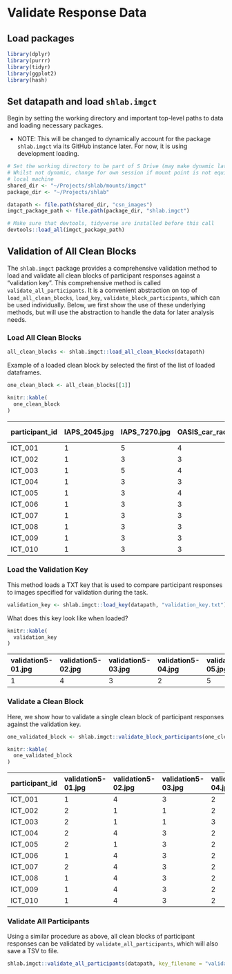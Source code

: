 Validate Response Data
======================

Load packages
-------------

``` r
library(dplyr)
library(purrr)
library(tidyr)
library(ggplot2)
library(hash)
```

Set datapath and load `shlab.imgct`
-----------------------------------

Begin by setting the working directory and important top-level paths to
data and loading necessary packages.

-   NOTE: This will be changed to dynamically account for the package
    `shlab.imgct` via its GitHub instance later. For now, it is using
    development loading.

``` r
# Set the working directory to be part of S Drive (may make dynamic later?)
# Whilst not dynamic, change for own session if mount point is not equivalent on
# local machine
shared_dir <- "~/Projects/shlab/mounts/imgct"
package_dir <- "~/Projects/shlab"

datapath <- file.path(shared_dir, "csn_images")
imgct_package_path <- file.path(package_dir, "shlab.imgct")

# Make sure that devtools, tidyverse are installed before this call
devtools::load_all(imgct_package_path)
```

Validation of All Clean Blocks
------------------------------

The `shlab.imgct` package provides a comprehensive validation method to
load and validate all clean blocks of participant responses against a
“validation key”. This comprehensive method is called
`validate_all_participants`. It is a convenient abstraction on top of
`load_all_clean_blocks`, `load_key`, `validate_block_participants`,
which can be used individually. Below, we first show the use of these
underlying methods, but will use the abstraction to handle the data for
later analysis needs.

### Load All Clean Blocks

``` r
all_clean_blocks <- shlab.imgct::load_all_clean_blocks(datapath)
```

Example of a loaded clean block by selected the first of the list of
loaded dataframes.

``` r
one_clean_block <- all_clean_blocks[[1]]

knitr::kable(
  one_clean_block
)
```

| participant\_id | IAPS\_2045.jpg | IAPS\_7270.jpg | OASIS\_car\_race\_1.jpg | NAPS\_BE\_objects\_033\_h.jpg | IAPS\_3550.jpg | NAPS\_BE\_objects\_197\_v.jpg | IAPS\_4300.jpg | OASIS\_doctor\_5.jpg | IAPS\_2050.jpg | IAPS\_6231.jpg | NAPS\_BE\_objects\_116\_v.jpg | IAPS\_5940.jpg | IAPS\_3062.jpg | NAPS\_BE\_faces\_118\_h.jpg | NAPS\_BE\_animals\_029\_v.jpg | NAPS\_BE\_faces\_128\_h.jpg | NAPS\_BE\_faces\_219\_v.jpg | OASIS\_fireworks\_3.jpg | NAPS\_BE\_people\_142\_h.jpg | IAPS\_5040.jpg | NAPS\_BE\_people\_054\_h.jpg | NAPS\_BE\_faces\_367\_h.jpg | OASIS\_bark\_6.jpg | IAPS\_6825.jpg | OASIS\_excited\_face\_5.jpg | NAPS\_BE\_faces\_137\_h.jpg | OASIS\_monkey\_3.jpg | IAPS\_8620.jpg | IAPS\_1033.jpg | NAPS\_BE\_animals\_038\_h.jpg | NAPS\_BE\_people\_015\_h.jpg | OASIS\_gargoyle\_2.jpg | IAPS\_7620.jpg | OASIS\_frustrated\_pose\_8.jpg | NAPS\_BE\_animals\_124\_v.jpg | OASIS\_alcohol\_1.jpg | IAPS\_1900.jpg | NAPS\_BE\_faces\_301\_h.jpg | IAPS\_7705.jpg | IAPS\_2270.jpg | IAPS\_2095.jpg | NAPS\_BE\_faces\_163\_h.jpg | NAPS\_BE\_people\_153\_h.jpg | IAPS\_9110.jpg | OASIS\_car\_race\_2.jpg | NAPS\_BE\_animals\_051\_h.jpg | OASIS\_sidewalk\_3.jpg | NAPS\_BE\_landscapes\_118\_v.jpg | OASIS\_rocks\_6.jpg | IAPS\_8540.jpg | NAPS\_ERO\_male\_couple\_025\_v.jpg | NAPS\_ERO\_female\_couple\_025\_h.jpg | NAPS\_BE\_faces\_339\_h.jpg | OASIS\_skydiving\_3.jpg | NAPS\_BE\_faces\_203\_h.jpg | NAPS\_BE\_faces\_015\_h.jpg | IAPS\_9220.jpg | NAPS\_BE\_animals\_090\_h.jpg | NAPS\_BE\_people\_154\_h.jpg | IAPS\_1390.jpg | IAPS\_7180.jpg | IAPS\_7489.jpg | NAPS\_BE\_landscapes\_020\_h.jpg | NAPS\_ERO\_female\_couple\_046\_h.jpg | OASIS\_tornado\_2.jpg | OASIS\_woods\_1.jpg | OASIS\_bear\_2.jpg | NAPS\_BE\_animals\_033\_h.jpg | NAPS\_BE\_people\_232\_h.jpg | IAPS\_9469.jpg | OASIS\_roofing\_2.jpg | IAPS\_7140.jpg | NAPS\_BE\_people\_048\_h.jpg | NAPS\_BE\_landscapes\_034\_h.jpg | IAPS\_3180.jpg | NAPS\_BE\_faces\_107\_h.jpg | OASIS\_flowers\_3.jpg | NAPS\_BE\_objects\_096\_v.jpg | OASIS\_child\_labor\_2.jpg | NAPS\_BE\_objects\_263\_h.jpg | OASIS\_doctor\_8.jpg | NAPS\_BE\_objects\_176\_v.jpg | NAPS\_BE\_faces\_237\_v.jpg | IAPS\_6838.jpg | IAPS\_8371.jpg | IAPS\_1750.jpg | NAPS\_BE\_objects\_144\_h.jpg | NAPS\_ERO\_opposite-sex\_couple\_002\_h.jpg | IAPS\_2410.jpg | IAPS\_7700.jpg | OASIS\_sunset\_2.jpg | OASIS\_gazing\_7.jpg | NAPS\_BE\_landscapes\_067\_h.jpg | OASIS\_pinecone\_1.jpg | OASIS\_tornado\_5.jpg | OASIS\_excited\_face\_6.jpg | NAPS\_ERO\_male\_couple\_037\_v.jpg | NAPS\_BE\_landscapes\_083\_h.jpg | NAPS\_BE\_faces\_168\_h.jpg | OASIS\_railroad\_1.jpg | NAPS\_BE\_people\_164\_h.jpg | IAPS\_2224.jpg | IAPS\_8032.jpg | NAPS\_BE\_faces\_345\_h.jpg | OASIS\_wedding\_2.jpg | OASIS\_traffic\_1.jpg | IAPS\_7405.jpg | validation5-01.jpg | IAPS\_1660.jpg | OASIS\_lion\_1.jpg | NAPS\_BE\_faces\_155\_h.jpg | validation5-02.jpg | IAPS\_7041.jpg | NAPS\_BE\_faces\_282\_h.jpg | NAPS\_BE\_people\_136\_h.jpg | NAPS\_BE\_people\_023\_h.jpg | NAPS\_BE\_people\_013\_v.jpg | OASIS\_flowers\_1.jpg | IAPS\_3071.jpg | IAPS\_7034.jpg | NAPS\_BE\_faces\_063\_v.jpg | IAPS\_7497.jpg | validation5-03.jpg | NAPS\_BE\_landscapes\_092\_h.jpg | IAPS\_3068.jpg | IAPS\_4534.jpg | IAPS\_8461.jpg | NAPS\_BE\_landscapes\_089\_h.jpg | IAPS\_9160.jpg | OASIS\_rafting\_1.jpg | OASIS\_dirt\_5.jpg | IAPS\_2217.jpg | IAPS\_4698.jpg | NAPS\_BE\_people\_037\_h.jpg | IAPS\_5215.jpg | IAPS\_8260.jpg | NAPS\_ERO\_male\_couple\_032\_h.jpg | IAPS\_5831.jpg | IAPS\_9810.jpg | IAPS\_9913.jpg | NAPS\_BE\_faces\_210\_h.jpg | IAPS\_8250.jpg | OASIS\_dog\_1.jpg | OASIS\_dog\_21.jpg | IAPS\_7440.jpg | NAPS\_BE\_faces\_121\_h.jpg | NAPS\_BE\_objects\_311\_h.jpg | IAPS\_9140.jpg | NAPS\_BE\_people\_080\_h.jpg | OASIS\_mother\_1.jpg | NAPS\_ERO\_opposite-sex\_couple\_013\_h.jpg | IAPS\_8160.jpg | IAPS\_2352.jpg | OASIS\_dessert\_6.jpg | OASIS\_neutral\_face\_4.jpg | NAPS\_BE\_people\_173\_h.jpg | OASIS\_yoga\_4.jpg | validation5-04.jpg | IAPS\_8502.jpg | OASIS\_frustrated\_pose\_2.jpg | NAPS\_BE\_faces\_234\_h.jpg | IAPS\_5660.jpg | IAPS\_1617.jpg | NAPS\_BE\_objects\_259\_h.jpg | OASIS\_excited\_face\_7.jpg | OASIS\_tumor\_1.jpg | NAPS\_BE\_faces\_132\_h.jpg | IAPS\_5982.jpg | IAPS\_1310.jpg | IAPS\_2250.jpg | NAPS\_ERO\_female\_couple\_018\_h.jpg | OASIS\_picnic\_1.jpg | IAPS\_2394.jpg | NAPS\_BE\_landscapes\_176\_h.jpg | NAPS\_BE\_faces\_167\_v.jpg | IAPS\_3000.jpg | NAPS\_BE\_people\_245\_v.jpg | OASIS\_sunset\_1.jpg | NAPS\_BE\_objects\_112\_h.jpg | NAPS\_BE\_objects\_055\_v.jpg | NAPS\_BE\_animals\_083\_h.jpg | NAPS\_BE\_landscapes\_038\_h.jpg | OASIS\_memorial\_1.jpg | OASIS\_flowers\_7.jpg | IAPS\_2681.jpg | NAPS\_BE\_faces\_353\_h.jpg | IAPS\_6510.jpg | IAPS\_9635.1.jpg | OASIS\_graveyard\_3.jpg | NAPS\_BE\_people\_207\_v.jpg | IAPS\_7640.jpg | IAPS\_7030.jpg | OASIS\_nude\_woman\_12.jpg | IAPS\_4649.jpg | NAPS\_BE\_faces\_195\_v.jpg | NAPS\_BE\_people\_155\_h.jpg | NAPS\_BE\_objects\_302\_h.jpg | NAPS\_BE\_faces\_024\_h.jpg | validation5-05.jpg | IAPS\_7710.jpg | OASIS\_rocks\_7.jpg | NAPS\_BE\_animals\_047\_h.jpg | IAPS\_9041.jpg | NAPS\_BE\_landscapes\_146\_h.jpg | NAPS\_BE\_landscapes\_154\_h.jpg |
|:----------------|:---------------|:---------------|:------------------------|:------------------------------|:---------------|:------------------------------|:---------------|:---------------------|:---------------|:---------------|:------------------------------|:---------------|:---------------|:----------------------------|:------------------------------|:----------------------------|:----------------------------|:------------------------|:-----------------------------|:---------------|:-----------------------------|:----------------------------|:-------------------|:---------------|:----------------------------|:----------------------------|:---------------------|:---------------|:---------------|:------------------------------|:-----------------------------|:-----------------------|:---------------|:-------------------------------|:------------------------------|:----------------------|:---------------|:----------------------------|:---------------|:---------------|:---------------|:----------------------------|:-----------------------------|:---------------|:------------------------|:------------------------------|:-----------------------|:---------------------------------|:--------------------|:---------------|:------------------------------------|:--------------------------------------|:----------------------------|:------------------------|:----------------------------|:----------------------------|:---------------|:------------------------------|:-----------------------------|:---------------|:---------------|:---------------|:---------------------------------|:--------------------------------------|:----------------------|:--------------------|:-------------------|:------------------------------|:-----------------------------|:---------------|:----------------------|:---------------|:-----------------------------|:---------------------------------|:---------------|:----------------------------|:----------------------|:------------------------------|:---------------------------|:------------------------------|:---------------------|:------------------------------|:----------------------------|:---------------|:---------------|:---------------|:------------------------------|:--------------------------------------------|:---------------|:---------------|:---------------------|:---------------------|:---------------------------------|:-----------------------|:----------------------|:----------------------------|:------------------------------------|:---------------------------------|:----------------------------|:-----------------------|:-----------------------------|:---------------|:---------------|:----------------------------|:----------------------|:----------------------|:---------------|:-------------------|:---------------|:-------------------|:----------------------------|:-------------------|:---------------|:----------------------------|:-----------------------------|:-----------------------------|:-----------------------------|:----------------------|:---------------|:---------------|:----------------------------|:---------------|:-------------------|:---------------------------------|:---------------|:---------------|:---------------|:---------------------------------|:---------------|:----------------------|:-------------------|:---------------|:---------------|:-----------------------------|:---------------|:---------------|:------------------------------------|:---------------|:---------------|:---------------|:----------------------------|:---------------|:------------------|:-------------------|:---------------|:----------------------------|:------------------------------|:---------------|:-----------------------------|:---------------------|:--------------------------------------------|:---------------|:---------------|:----------------------|:----------------------------|:-----------------------------|:-------------------|:-------------------|:---------------|:-------------------------------|:----------------------------|:---------------|:---------------|:------------------------------|:----------------------------|:--------------------|:----------------------------|:---------------|:---------------|:---------------|:--------------------------------------|:---------------------|:---------------|:---------------------------------|:----------------------------|:---------------|:-----------------------------|:---------------------|:------------------------------|:------------------------------|:------------------------------|:---------------------------------|:-----------------------|:----------------------|:---------------|:----------------------------|:---------------|:-----------------|:------------------------|:-----------------------------|:---------------|:---------------|:---------------------------|:---------------|:----------------------------|:-----------------------------|:------------------------------|:----------------------------|:-------------------|:---------------|:--------------------|:------------------------------|:---------------|:---------------------------------|:---------------------------------|
| ICT\_001        | 1              | 5              | 4                       | 4                             | 1              | 3                             | 1              | 1                    | 1              | 1              | 3                             | 5              | 1              | 1                           | 2                             | 1                           | 1                           | 4                       | 1                            | 2              | 1                            | 1                           | 2                  | 1              | 1                           | 1                           | 2                    | 1              | 2              | 2                             | 1                            | 3                      | 3              | 3                              | 2                             | 3                     | 2              | 1                           | 3              | 1              | 1              | 1                           | 2                            | 3              | 4                       | 2                             | 3                      | 5                                | 3                   | 1              | 1                                   | 1                                     | 1                           | 1                       | 1                           | 1                           | 4              | 4                             | 4                            | 2              | 4              | 3              | 4                                | 1                                     | 5                     | 5                   | 2                  | 2                             | 1                            | 3              | 3                     | 3              | 1                            | 4                                | 1              | 1                           | 2                     | 3                             | 1                          | 3                             | 4                    | 3                             | 1                           | 1              | 3              | 2              | 4                             | 1                                           | 4              | 4              | 4                    | 1                    | 3                                | 2                      | 5                     | 1                           | 1                                   | 3                                | 1                           | 4                      | 1                            | 1              | 1              | 1                           | 3                     | 4                     | 3              | 1                  | 2              | 2                  | 1                           | 4                  | 3              | 1                           | 1                            | 5                            | 3                            | 2                     | 1              | 3              | 1                           | 4              | 3                  | 3                                | 1              | 1              | 1              | 4                                | 1              | 4                     | 3                  | 4              | 1              | 1                            | 4              | 1              | 1                                   | 4              | 4              | 3              | 1                           | 3              | 2                 | 2                  | 3              | 1                           | 3                             | 2              | 3                            | 1                    | 1                                           | 4              | 1              | 3                     | 1                           | 1                            | 1                  | 2                  | 3              | 1                              | 1                           | 4              | 2              | 3                             | 1                           | 1                   | 1                           | 4              | 2              | 1              | 1                                     | 1                    | 1              | 4                                | 1                           | 1              | 1                            | 4                    | 2                             | 3                             | 2                             | 4                                | 4                      | 2                     | 5              | 1                           | 1              | 5                | 4                       | 1                            | 4              | 3              | 1                          | 1              | 1                           | 1                            | 3                             | 1                           | 5                  | 3              | 3                   | 2                             | 1              | 4                                | 4                                |
| ICT\_002        | 1              | 3              | 3                       | 3                             | 3              | 3                             | 1              | 1                    | 1              | 1              | 4                             | 3              | 1              | 1                           | 1                             | 1                           | 1                           | 4                       | 4                            | 4              | 2                            | 1                           | 5                  | 1              | 1                           | 1                           | 2                    | 2              | 2              | 2                             | 3                            | 3                      | 3              | 1                              | 2                             | 3                     | 2              | 1                           | 3              | 1              | 1              | 1                           | 1                            | 1              | 3                       | 2                             | 4                      | 4                                | 4                   | 1              | 1                                   | 1                                     | 1                           | 1                       | 1                           | 1                           | 1              | 2                             | 1                            | 2              | 4              | 4              | 4                                | 1                                     | 4                     | 2                   | 2                  | 1                             | 1                            | 4              | 4                     | 3              | 1                            | 4                                | 1              | 1                           | 2                     | 3                             | 1                          | 3                             | 1                    | 3                             | 1                           | 1              | 1              | 2              | 4                             | 1                                           | 1              | 4              | 4                    | 1                    | 4                                | 3                      | 4                     | 1                           | 1                                   | 4                                | 1                           | 4                      | 1                            | 1              | 1              | 1                           | 1                     | 4                     | 3              | 2                  | 2              | 2                  | 1                           | 1                  | 3              | 1                           | 1                            | 3                            | 3                            | 2                     | 1              | 3              | 1                           | 1              | 1                  | 4                                | 1              | 1              | 1              | 3                                | 1              | 1                     | 4                  | 4              | 1              | 1                            | 4              | 1              | 1                                   | 1              | 1              | 1              | 1                           | 1              | 2                 | 2                  | 1              | 1                           | 3                             | 2              | 1                            | 1                    | 2                                           | 1              | 3              | 2                     | 1                           | 1                            | 1                  | 2                  | 3              | 1                              | 3                           | 1              | 1              | 4                             | 3                           | 1                   | 1                           | 1              | 1              | 2              | 3                                     | 1                    | 4              | 2                                | 3                           | 4              | 4                            | 4                    | 4                             | 3                             | 2                             | 4                                | 4                      | 2                     | 1              | 1                           | 1              | 1                | 1                       | 2                            | 2              | 4              | 1                          | 3              | 4                           | 4                            | 3                             | 1                           | 5                  | 2              | 1                   | 3                             | 1              | 2                                | 3                                |
| ICT\_003        | 1              | 5              | 4                       | 3                             | 1              | 3                             | 1              | 1                    | 1              | 1              | 3                             | 3              | 1              | 1                           | 2                             | 1                           | 1                           | 4                       | 1                            | 2              | 1                            | 1                           | 2                  | 1              | 1                           | 1                           | 2                    | 1              | 2              | 2                             | 1                            | 3                      | 3              | 1                              | 2                             | 3                     | 2              | 1                           | 3              | 1              | 1              | 1                           | 1                            | 3              | 4                       | 2                             | 4                      | 4                                | 3                   | 1              | 1                                   | 1                                     | 1                           | 1                       | 1                           | 1                           | 1              | 2                             | 1                            | 2              | 4              | 4              | 4                                | 1                                     | 4                     | 4                   | 2                  | 2                             | 1                            | 4              | 3                     | 3              | 1                            | 4                                | 1              | 1                           | 2                     | 3                             | 1                          | 3                             | 1                    | 3                             | 1                           | 1              | 1              | 2              | 4                             | 1                                           | 1              | 3              | 4                    | 0                    | 4                                | 2                      | 4                     | 1                           | 1                                   | 4                                | 1                           | 4                      | 1                            | 1              | 1              | 1                           | 3                     | 4                     | 3              | 2                  | 2              | 2                  | 1                           | 1                  | 3              | 1                           | 1                            | 1                            | 3                            | 2                     | 1              | 3              | 1                           | 1              | 1                  | 4                                | 1              | 1              | 1              | 2                                | 1              | 4                     | 4                  | 1              | 1              | 1                            | 4              | 1              | 1                                   | 1              | 1              | 1              | 1                           | 1              | 2                 | 2                  | 3              | 1                           | 3                             | 2              | 1                            | 1                    | 1                                           | 1              | 1              | 3                     | 1                           | 1                            | 1                  | 3                  | 3              | 1                              | 1                           | 4              | 2              | 3                             | 1                           | 1                   | 1                           | 4              | 2              | 1              | 1                                     | 1                    | 1              | 4                                | 1                           | 1              | 1                            | 4                    | 3                             | 3                             | 2                             | 4                                | 4                      | 2                     | 1              | 1                           | 1              | 1                | 4                       | 1                            | 1              | 3              | 1                          | 1              | 1                           | 1                            | 3                             | 1                           | 5                  | 3              | 3                   | 2                             | 1              | 4                                | 4                                |
| ICT\_004        | 1              | 3              | 3                       | 3                             | 1              | 3                             | 1              | 1                    | 1              | 1              | 3                             | 4              | 1              | 1                           | 2                             | 1                           | 1                           | 4                       | 1                            | 2              | 1                            | 1                           | 3                  | 1              | 1                           | 1                           | 2                    | 1              | 2              | 2                             | 1                            | 3                      | 4              | 3                              | 2                             | 3                     | 2              | 1                           | 3              | 1              | 1              | 1                           | 1                            | 3              | 3                       | 2                             | 3                      | 4                                | 3                   | 1              | 1                                   | 1                                     | 1                           | 1                       | 1                           | 1                           | 1              | 2                             | 1                            | 2              | 4              | 3              | 4                                | 1                                     | 3                     | 2                   | 2                  | 2                             | 1                            | 4              | 3                     | 3              | 1                            | 4                                | 1              | 1                           | 2                     | 3                             | 1                          | 3                             | 1                    | 3                             | 1                           | 1              | 3              | 2              | 4                             | 1                                           | 1              | 3              | 4                    | 1                    | 4                                | 2                      | 4                     | 1                           | 1                                   | 4                                | 1                           | 4                      | 1                            | 1              | 1              | 1                           | 3                     | 4                     | 3              | 2                  | 2              | 2                  | 1                           | 4                  | 3              | 1                           | 1                            | 1                            | 3                            | 2                     | 1              | 3              | 1                           | 1              | 3                  | 4                                | 1              | 1              | 1              | 3                                | 1              | 3                     | 4                  | 1              | 1              | 1                            | 4              | 1              | 1                                   | 1              | 1              | 1              | 1                           | 1              | 2                 | 2                  | 3              | 1                           | 3                             | 2              | 3                            | 1                    | 1                                           | 1              | 1              | 3                     | 1                           | 1                            | 1                  | 2                  | 3              | 1                              | 1                           | 4              | 2              | 3                             | 1                           | 1                   | 1                           | 4              | 2              | 1              | 1                                     | 1                    | 1              | 4                                | 1                           | 1              | 1                            | 4                    | 2                             | 3                             | 2                             | 4                                | 4                      | 2                     | 1              | 1                           | 1              | 1                | 4                       | 1                            | 1              | 3              | 1                          | 1              | 1                           | 3                            | 3                             | 1                           | 5                  | 3              | 5                   | 2                             | 1              | 4                                | 4                                |
| ICT\_005        | 1              | 3              | 4                       | 3                             | 1              | 3                             | 1              | 1                    | 1              | 1              | 3                             | 4              | 1              | 1                           | 2                             | 1                           | 1                           | 3                       | 1                            | 2              | 1                            | 1                           | 3                  | 1              | 1                           | 1                           | 2                    | 1              | 2              | 2                             | 1                            | 4                      | 3              | 1                              | 2                             | 3                     | 2              | 1                           | 3              | 1              | 1              | 1                           | 1                            | 3              | 3                       | 2                             | 3                      | 4                                | 3                   | 1              | 1                                   | 1                                     | 1                           | 1                       | 1                           | 1                           | 1              | 4                             | 1                            | 2              | 4              | 4              | 4                                | 1                                     | 4                     | 4                   | 2                  | 2                             | 1                            | 3              | 3                     | 3              | 1                            | 4                                | 1              | 1                           | 2                     | 3                             | 1                          | 3                             | 1                    | 3                             | 1                           | 1              | 3              | 2              | 4                             | 1                                           | 1              | 4              | 4                    | 1                    | 3                                | 3                      | 4                     | 1                           | 1                                   | 4                                | 1                           | 4                      | 1                            | 1              | 1              | 1                           | 1                     | 4                     | 3              | 2                  | 2              | 2                  | 1                           | 1                  | 3              | 4                           | 1                            | 4                            | 3                            | 2                     | 1              | 3              | 1                           | 4              | 3                  | 4                                | 1              | 1              | 1              | 4                                | 1              | 4                     | 4                  | 4              | 1              | 1                            | 4              | 3              | 1                                   | 4              | 1              | 1              | 1                           | 1              | 2                 | 2                  | 1              | 1                           | 3                             | 2              | 1                            | 1                    | 1                                           | 4              | 1              | 3                     | 1                           | 4                            | 1                  | 2                  | 3              | 1                              | 1                           | 4              | 2              | 3                             | 1                           | 1                   | 1                           | 4              | 2              | 1              | 1                                     | 1                    | 1              | 4                                | 1                           | 1              | 1                            | 4                    | 2                             | 3                             | 2                             | 4                                | 4                      | 2                     | 1              | 1                           | 1              | 1                | 4                       | 1                            | 4              | 3              | 1                          | 1              | 1                           | 1                            | 3                             | 1                           | 5                  | 4              | 3                   | 2                             | 1              | 4                                | 4                                |
| ICT\_006        | 1              | 3              | 3                       | 3                             | 1              | 3                             | 1              | 1                    | 1              | 1              | 4                             | 4              | 1              | 1                           | 2                             | 1                           | 1                           | 5                       | 1                            | 2              | 1                            | 1                           | 4                  | 1              | 1                           | 1                           | 2                    | 1              | 2              | 2                             | 1                            | 3                      | 1              | 1                              | 2                             | 4                     | 2              | 1                           | 3              | 1              | 1              | 1                           | 1                            | 3              | 4                       | 2                             | 4                      | 4                                | 4                   | 1              | 1                                   | 1                                     | 1                           | 1                       | 1                           | 1                           | 1              | 2                             | 1                            | 2              | 4              | 4              | 4                                | 1                                     | 4                     | 4                   | 2                  | 2                             | 1                            | 4              | 4                     | 3              | 4                            | 4                                | 1              | 1                           | 2                     | 3                             | 1                          | 3                             | 1                    | 3                             | 1                           | 1              | 1              | 2              | 4                             | 1                                           | 1              | 4              | 4                    | 1                    | 4                                | 3                      | 4                     | 1                           | 1                                   | 4                                | 1                           | 4                      | 1                            | 1              | 1              | 1                           | 1                     | 4                     | 3              | 1                  | 2              | 2                  | 1                           | 4                  | 3              | 1                           | 1                            | 1                            | 1                            | 2                     | 1              | 3              | 1                           | 1              | 3                  | 4                                | 1              | 1              | 1              | 4                                | 1              | 1                     | 4                  | 1              | 1              | 1                            | 4              | 1              | 1                                   | 1              | 1              | 1              | 1                           | 1              | 2                 | 2                  | 2              | 1                           | 3                             | 1              | 1                            | 1                    | 1                                           | 1              | 1              | 3                     | 1                           | 1                            | 1                  | 2                  | 3              | 1                              | 1                           | 4              | 2              | 3                             | 1                           | 1                   | 1                           | 4              | 2              | 1              | 1                                     | 1                    | 1              | 4                                | 1                           | 1              | 1                            | 4                    | 2                             | 3                             | 2                             | 4                                | 4                      | 2                     | 1              | 1                           | 1              | 1                | 4                       | 1                            | 1              | 3              | 1                          | 1              | 1                           | 1                            | 3                             | 1                           | 5                  | 4              | 4                   | 2                             | 1              | 4                                | 4                                |
| ICT\_007        | 1              | 3              | 3                       | 4                             | 1              | 3                             | 1              | 1                    | 1              | 1              | 4                             | 5              | 1              | 1                           | 2                             | 1                           | 1                           | 3                       | 1                            | 2              | 1                            | 1                           | 2                  | 1              | 1                           | 1                           | 2                    | 1              | 2              | 2                             | 1                            | 3                      | 3              | 1                              | 2                             | 3                     | 2              | 1                           | 3              | 1              | 1              | 1                           | 1                            | 3              | 4                       | 2                             | 4                      | 4                                | 4                   | 1              | 1                                   | 1                                     | 1                           | 1                       | 1                           | 1                           | 4              | 4                             | 4                            | 2              | 4              | 4              | 4                                | 1                                     | 4                     | 4                   | 2                  | 2                             | 1                            | 4              | 3                     | 3              | 1                            | 4                                | 1              | 1                           | 2                     | 3                             | 1                          | 3                             | 1                    | 3                             | 1                           | 1              | 1              | 2              | 4                             | 1                                           | 1              | 4              | 4                    | 4                    | 4                                | 3                      | 4                     | 1                           | 1                                   | 3                                | 1                           | 4                      | 1                            | 1              | 1              | 1                           | 1                     | 4                     | 3              | 2                  | 2              | 2                  | 1                           | 4                  | 3              | 4                           | 1                            | 4                            | 3                            | 2                     | 1              | 3              | 1                           | 4              | 3                  | 4                                | 1              | 1              | 1              | 4                                | 1              | 4                     | 4                  | 4              | 1              | 1                            | 4              | 1              | 1                                   | 4              | 4              | 4              | 1                           | 4              | 2                 | 2                  | 3              | 1                           | 3                             | 2              | 1                            | 1                    | 1                                           | 1              | 1              | 3                     | 1                           | 1                            | 1                  | 2                  | 3              | 1                              | 1                           | 4              | 2              | 3                             | 1                           | 1                   | 1                           | 4              | 2              | 1              | 1                                     | 1                    | 1              | 4                                | 1                           | 1              | 1                            | 4                    | 3                             | 3                             | 2                             | 4                                | 4                      | 2                     | 1              | 1                           | 1              | 1                | 4                       | 3                            | 4              | 3              | 1                          | 1              | 1                           | 1                            | 3                             | 1                           | 5                  | 4              | 4                   | 2                             | 1              | 4                                | 4                                |
| ICT\_008        | 1              | 3              | 3                       | 3                             | 1              | 3                             | 1              | 1                    | 1              | 1              | 4                             | 5              | 1              | 1                           | 2                             | 1                           | 1                           | 3                       | 1                            | 2              | 1                            | 1                           | 2                  | 1              | 1                           | 1                           | 1                    | 1              | 0              | 2                             | 1                            | 3                      | 4              | 3                              | 2                             | 3                     | 2              | 1                           | 3              | 1              | 1              | 1                           | 1                            | 3              | 4                       | 2                             | 4                      | 4                                | 5                   | 1              | 1                                   | 1                                     | 1                           | 4                       | 1                           | 1                           | 4              | 4                             | 4                            | 2              | 4              | 4              | 4                                | 1                                     | 5                     | 4                   | 2                  | 2                             | 5                            | 4              | 5                     | 3              | 1                            | 4                                | 1              | 1                           | 2                     | 3                             | 4                          | 3                             | 4                    | 3                             | 1                           | 1              | 4              | 2              | 4                             | 1                                           | 1              | 4              | 4                    | 4                    | 4                                | 3                      | 5                     | 1                           | 1                                   | 4                                | 1                           | 4                      | 5                            | 1              | 1              | 1                           | 3                     | 5                     | 3              | 1                  | 2              | 2                  | 1                           | 4                  | 3              | 1                           | 1                            | 4                            | 5                            | 3                     | 1              | 3              | 1                           | 4              | 3                  | 4                                | 1              | 1              | 1              | 4                                | 1              | 4                     | 5                  | 4              | 1              | 1                            | 4              | 1              | 1                                   | 4              | 1              | 1              | 1                           | 1              | 2                 | 2                  | 3              | 1                           | 3                             | 2              | 1                            | 1                    | 1                                           | 1              | 1              | 3                     | 1                           | 1                            | 4                  | 2                  | 3              | 1                              | 1                           | 4              | 2              | 3                             | 1                           | 5                   | 1                           | 4              | 2              | 1              | 1                                     | 1                    | 1              | 4                                | 1                           | 1              | 1                            | 4                    | 3                             | 3                             | 2                             | 4                                | 4                      | 2                     | 1              | 1                           | 1              | 5                | 4                       | 1                            | 4              | 3              | 1                          | 1              | 1                           | 3                            | 3                             | 1                           | 5                  | 4              | 4                   | 2                             | 1              | 4                                | 4                                |
| ICT\_009        | 1              | 3              | 3                       | 5                             | 1              | 3                             | 1              | 1                    | 1              | 1              | 3                             | 4              | 5              | 0                           | 2                             | 1                           | 1                           | 5                       | 1                            | 2              | 1                            | 1                           | 2                  | 1              | 1                           | 1                           | 2                    | 1              | 2              | 2                             | 1                            | 3                      | 3              | 5                              | 2                             | 3                     | 2              | 1                           | 3              | 1              | 1              | 1                           | 1                            | 3              | 4                       | 2                             | 4                      | 4                                | 4                   | 1              | 1                                   | 1                                     | 1                           | 1                       | 1                           | 1                           | 1              | 2                             | 1                            | 2              | 4              | 3              | 4                                | 1                                     | 3                     | 2                   | 2                  | 2                             | 1                            | 4              | 3                     | 3              | 1                            | 4                                | 1              | 1                           | 2                     | 3                             | 1                          | 3                             | 1                    | 3                             | 1                           | 1              | 3              | 2              | 5                             | 1                                           | 1              | 3              | 4                    | 1                    | 4                                | 2                      | 4                     | 1                           | 1                                   | 3                                | 1                           | 4                      | 1                            | 1              | 1              | 1                           | 3                     | 4                     | 3              | 1                  | 2              | 2                  | 1                           | 4                  | 3              | 1                           | 1                            | 1                            | 3                            | 2                     | 1              | 3              | 1                           | 4              | 3                  | 4                                | 1              | 1              | 1              | 4                                | 1              | 1                     | 4                  | 1              | 1              | 1                            | 4              | 1              | 1                                   | 1              | 1              | 1              | 1                           | 3              | 2                 | 2                  | 3              | 1                           | 3                             | 2              | 1                            | 1                    | 1                                           | 1              | 1              | 3                     | 1                           | 1                            | 1                  | 2                  | 3              | 1                              | 1                           | 4              | 2              | 3                             | 1                           | 1                   | 1                           | 4              | 2              | 1              | 1                                     | 1                    | 1              | 4                                | 1                           | 1              | 1                            | 3                    | 3                             | 3                             | 2                             | 4                                | 4                      | 2                     | 1              | 1                           | 1              | 1                | 3                       | 1                            | 4              | 3              | 1                          | 1              | 1                           | 5                            | 3                             | 1                           | 5                  | 3              | 4                   | 2                             | 1              | 4                                | 4                                |
| ICT\_010        | 1              | 3              | 3                       | 3                             | 1              | 3                             | 1              | 1                    | 1              | 1              | 3                             | 4              | 1              | 1                           | 2                             | 1                           | 1                           | 4                       | 1                            | 2              | 1                            | 1                           | 3                  | 1              | 1                           | 1                           | 2                    | 1              | 2              | 2                             | 1                            | 3                      | 4              | 1                              | 2                             | 3                     | 2              | 1                           | 3              | 1              | 1              | 1                           | 1                            | 3              | 4                       | 2                             | 4                      | 4                                | 3                   | 1              | 1                                   | 1                                     | 1                           | 1                       | 1                           | 1                           | 1              | 2                             | 1                            | 2              | 4              | 3              | 4                                | 1                                     | 4                     | 4                   | 2                  | 2                             | 1                            | 4              | 3                     | 3              | 1                            | 4                                | 1              | 1                           | 2                     | 3                             | 1                          | 3                             | 1                    | 3                             | 1                           | 1              | 1              | 2              | 4                             | 1                                           | 1              | 4              | 4                    | 4                    | 4                                | 2                      | 4                     | 1                           | 1                                   | 4                                | 1                           | 4                      | 1                            | 1              | 1              | 1                           | 1                     | 4                     | 3              | 1                  | 2              | 2                  | 1                           | 4                  | 3              | 1                           | 1                            | 1                            | 4                            | 2                     | 1              | 3              | 1                           | 1              | 3                  | 4                                | 1              | 1              | 1              | 4                                | 1              | 1                     | 4                  | 1              | 1              | 1                            | 4              | 1              | 1                                   | 1              | 1              | 1              | 1                           | 1              | 2                 | 2                  | 3              | 1                           | 3                             | 2              | 1                            | 1                    | 1                                           | 1              | 1              | 3                     | 1                           | 1                            | 1                  | 2                  | 3              | 1                              | 1                           | 4              | 2              | 3                             | 1                           | 1                   | 1                           | 4              | 2              | 1              | 1                                     | 1                    | 1              | 4                                | 1                           | 1              | 1                            | 4                    | 2                             | 3                             | 2                             | 4                                | 4                      | 2                     | 1              | 1                           | 1              | 1                | 4                       | 1                            | 4              | 3              | 1                          | 1              | 1                           | 1                            | 3                             | 0                           | 5                  | 4              | 4                   | 2                             | 1              | 4                                | 4                                |

### Load the Validation Key

This method loads a TXT key that is used to compare participant
responses to images specified for validation during the task.

``` r
validation_key <- shlab.imgct::load_key(datapath, "validation_key.txt")
```

What does this key look like when loaded?

``` r
knitr::kable(
  validation_key
)
```

| validation5-01.jpg | validation5-02.jpg | validation5-03.jpg | validation5-04.jpg | validation5-05.jpg |
|:-------------------|:-------------------|:-------------------|:-------------------|:-------------------|
| 1                  | 4                  | 3                  | 2                  | 5                  |

### Validate a Clean Block

Here, we show how to validate a single clean block of participant
responses against the validation key.

``` r
one_validated_block <- shlab.imgct::validate_block_participants(one_clean_block, validation_key)

knitr::kable(
  one_validated_block
)
```

| participant\_id | validation5-01.jpg | validation5-02.jpg | validation5-03.jpg | validation5-04.jpg | validation5-05.jpg |  total\_valid|
|:----------------|:-------------------|:-------------------|:-------------------|:-------------------|:-------------------|-------------:|
| ICT\_001        | 1                  | 4                  | 3                  | 2                  | 5                  |             5|
| ICT\_002        | 2                  | 1                  | 1                  | 2                  | 5                  |             2|
| ICT\_003        | 2                  | 1                  | 1                  | 3                  | 5                  |             1|
| ICT\_004        | 2                  | 4                  | 3                  | 2                  | 5                  |             4|
| ICT\_005        | 2                  | 1                  | 3                  | 2                  | 5                  |             3|
| ICT\_006        | 1                  | 4                  | 3                  | 2                  | 5                  |             5|
| ICT\_007        | 2                  | 4                  | 3                  | 2                  | 5                  |             4|
| ICT\_008        | 1                  | 4                  | 3                  | 2                  | 5                  |             5|
| ICT\_009        | 1                  | 4                  | 3                  | 2                  | 5                  |             5|
| ICT\_010        | 1                  | 4                  | 3                  | 2                  | 5                  |             5|

### Validate All Participants

Using a similar procedure as above, all clean blocks of participant
responses can be validated by `validate_all_participants`, which will
also save a TSV to file.

``` r
shlab.imgct::validate_all_participants(datapath, key_filename = "validation_key.txt")
```
